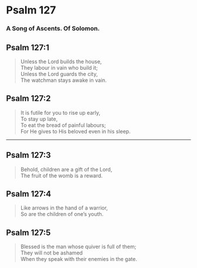 # Psalm 127

### A Song of Ascents. Of Solomon.

## Psalm 127:1

> Unless the Lord builds the house,  
> They labour in vain who build it;  
> Unless the Lord guards the city,  
> The watchman stays awake in vain.

## Psalm 127:2

> It is futile for you to rise up early,  
> To stay up late,  
> To eat the bread of painful labours;  
> For He gives to His beloved even in his sleep.

---

## Psalm 127:3

> Behold, children are a gift of the Lord,  
> The fruit of the womb is a reward.

## Psalm 127:4

> Like arrows in the hand of a warrior,  
> So are the children of one’s youth.

## Psalm 127:5

> Blessed is the man whose quiver is full of them;  
> They will not be ashamed  
> When they speak with their enemies in the gate.
